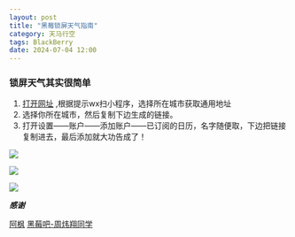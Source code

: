 ```yaml
---
layout: post
title: "黑莓锁屏天气指南"
category: 天马行空
tags: BlackBerry
date: 2024-07-04 12:00
---
```



### 锁屏天气其实很简单
1. [打开网址](https://w.mdeve.com/) ,根据提示wx扫小程序，选择所在城市获取通用地址
2. 选择你所在城市，然后复制下边生成的链接。
3. 打开设置——账户——添加账户——已订阅的日历，名字随便取，下边把链接复制进去，最后添加就大功告成了！

![]({{site.url}}/pics/blackberry/1.png)

![]({{site.url}}/pics/blackberry/2.png)

![]({{site.url}}/pics/blackberry/3.png)


***感谢***

[阿枫](https://mdeve.com/) [黑莓吧-周炜翔同学](https://tieba.baidu.com/p/6826108839)